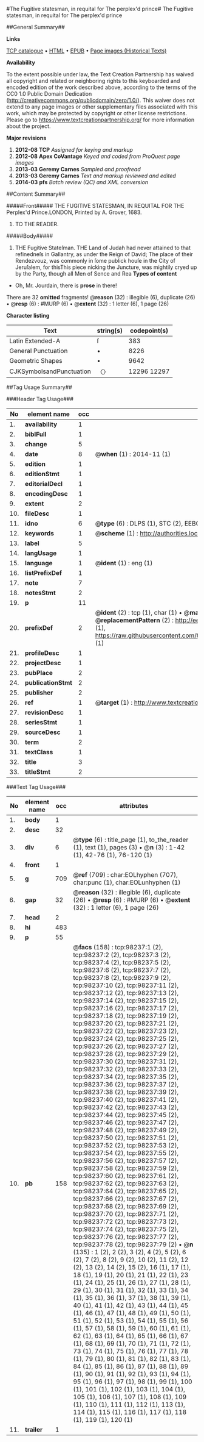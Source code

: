 #The Fugitive statesman, in requital for The perplex'd prince#
The Fugitive statesman, in requital for The perplex'd prince

##General Summary##

**Links**

[TCP catalogue](http://www.ota.ox.ac.uk/tcp/)  • 
[HTML](http://tei.it.ox.ac.uk/tcp/Texts-HTML/free/A40/A40526.html)  • 
[EPUB](http://tei.it.ox.ac.uk/tcp/Texts-EPUB/free/A40/A40526.epub) • 
[Page images (Historical Texts)](https://historicaltexts.jisc.ac.uk/eebo-13165764e)

**Availability**

To the extent possible under law, the Text Creation Partnership has waived all copyright and related or neighboring rights to this keyboarded and encoded edition of the work described above, according to the terms of the CC0 1.0 Public Domain Dedication (http://creativecommons.org/publicdomain/zero/1.0/). This waiver does not extend to any page images or other supplementary files associated with this work, which may be protected by copyright or other license restrictions. Please go to https://www.textcreationpartnership.org/ for more information about the project.

**Major revisions**

1. __2012-08__ __TCP__ *Assigned for keying and markup*
1. __2012-08__ __Apex CoVantage__ *Keyed and coded from ProQuest page images*
1. __2013-03__ __Geremy Carnes__ *Sampled and proofread*
1. __2013-03__ __Geremy Carnes__ *Text and markup reviewed and edited*
1. __2014-03__ __pfs__ *Batch review (QC) and XML conversion*

##Content Summary##

#####Front#####
THE FUGITIVE STATESMAN, IN REQUITAL FOR THE Perplex'd Prince.LONDON, Printed by A. Grover, 1683.
1. TO THE READER.

#####Body#####

1. THE Fugitive Stateſman.
THE Land of Judah had never attained to that refinedneſs in Gallantry, as under the Reign of David; The place of their Rendezvouz, was commonly in ſome publick houſe in the City of Jeruſalem, for thisThis piece nicking the Juncture, was mightily cryed up by the Party, though all Men of Sence and Rea
**Types of content**

  * Oh, Mr. Jourdain, there is **prose** in there!

There are 32 **omitted** fragments! 
 @__reason__ (32) : illegible (6), duplicate (26)  •  @__resp__ (6) : #MURP (6)  •  @__extent__ (32) : 1 letter (6), 1 page (26)

**Character listing**


|Text|string(s)|codepoint(s)|
|---|---|---|
|Latin Extended-A|ſ|383|
|General Punctuation|•|8226|
|Geometric Shapes|▪|9642|
|CJKSymbolsandPunctuation|〈〉|12296 12297|

##Tag Usage Summary##

###Header Tag Usage###

|No|element name|occ|attributes|
|---|---|---|---|
|1.|__availability__|1||
|2.|__biblFull__|1||
|3.|__change__|5||
|4.|__date__|8| @__when__ (1) : 2014-11 (1)|
|5.|__edition__|1||
|6.|__editionStmt__|1||
|7.|__editorialDecl__|1||
|8.|__encodingDesc__|1||
|9.|__extent__|2||
|10.|__fileDesc__|1||
|11.|__idno__|6| @__type__ (6) : DLPS (1), STC (2), EEBO-CITATION (1), OCLC (1), VID (1)|
|12.|__keywords__|1| @__scheme__ (1) : http://authorities.loc.gov/ (1)|
|13.|__label__|5||
|14.|__langUsage__|1||
|15.|__language__|1| @__ident__ (1) : eng (1)|
|16.|__listPrefixDef__|1||
|17.|__note__|7||
|18.|__notesStmt__|2||
|19.|__p__|11||
|20.|__prefixDef__|2| @__ident__ (2) : tcp (1), char (1)  •  @__matchPattern__ (2) : ([0-9\-]+):([0-9IVX]+) (1), (.+) (1)  •  @__replacementPattern__ (2) : http://eebo.chadwyck.com/downloadtiff?vid=$1&page=$2 (1), https://raw.githubusercontent.com/textcreationpartnership/Texts/master/tcpchars.xml#$1 (1)|
|21.|__profileDesc__|1||
|22.|__projectDesc__|1||
|23.|__pubPlace__|2||
|24.|__publicationStmt__|2||
|25.|__publisher__|2||
|26.|__ref__|1| @__target__ (1) : http://www.textcreationpartnership.org/docs/. (1)|
|27.|__revisionDesc__|1||
|28.|__seriesStmt__|1||
|29.|__sourceDesc__|1||
|30.|__term__|2||
|31.|__textClass__|1||
|32.|__title__|3||
|33.|__titleStmt__|2||


###Text Tag Usage###

|No|element name|occ|attributes|
|---|---|---|---|
|1.|__body__|1||
|2.|__desc__|32||
|3.|__div__|6| @__type__ (6) : title_page (1), to_the_reader (1), text (1), pages (3)  •  @__n__ (3) : 1-42 (1), 42-76 (1), 76-120 (1)|
|4.|__front__|1||
|5.|__g__|709| @__ref__ (709) : char:EOLhyphen (707), char:punc (1), char:EOLunhyphen (1)|
|6.|__gap__|32| @__reason__ (32) : illegible (6), duplicate (26)  •  @__resp__ (6) : #MURP (6)  •  @__extent__ (32) : 1 letter (6), 1 page (26)|
|7.|__head__|2||
|8.|__hi__|483||
|9.|__p__|55||
|10.|__pb__|158| @__facs__ (158) : tcp:98237:1 (2), tcp:98237:2 (2), tcp:98237:3 (2), tcp:98237:4 (2), tcp:98237:5 (2), tcp:98237:6 (2), tcp:98237:7 (2), tcp:98237:8 (2), tcp:98237:9 (2), tcp:98237:10 (2), tcp:98237:11 (2), tcp:98237:12 (2), tcp:98237:13 (2), tcp:98237:14 (2), tcp:98237:15 (2), tcp:98237:16 (2), tcp:98237:17 (2), tcp:98237:18 (2), tcp:98237:19 (2), tcp:98237:20 (2), tcp:98237:21 (2), tcp:98237:22 (2), tcp:98237:23 (2), tcp:98237:24 (2), tcp:98237:25 (2), tcp:98237:26 (2), tcp:98237:27 (2), tcp:98237:28 (2), tcp:98237:29 (2), tcp:98237:30 (2), tcp:98237:31 (2), tcp:98237:32 (2), tcp:98237:33 (2), tcp:98237:34 (2), tcp:98237:35 (2), tcp:98237:36 (2), tcp:98237:37 (2), tcp:98237:38 (2), tcp:98237:39 (2), tcp:98237:40 (2), tcp:98237:41 (2), tcp:98237:42 (2), tcp:98237:43 (2), tcp:98237:44 (2), tcp:98237:45 (2), tcp:98237:46 (2), tcp:98237:47 (2), tcp:98237:48 (2), tcp:98237:49 (2), tcp:98237:50 (2), tcp:98237:51 (2), tcp:98237:52 (2), tcp:98237:53 (2), tcp:98237:54 (2), tcp:98237:55 (2), tcp:98237:56 (2), tcp:98237:57 (2), tcp:98237:58 (2), tcp:98237:59 (2), tcp:98237:60 (2), tcp:98237:61 (2), tcp:98237:62 (2), tcp:98237:63 (2), tcp:98237:64 (2), tcp:98237:65 (2), tcp:98237:66 (2), tcp:98237:67 (2), tcp:98237:68 (2), tcp:98237:69 (2), tcp:98237:70 (2), tcp:98237:71 (2), tcp:98237:72 (2), tcp:98237:73 (2), tcp:98237:74 (2), tcp:98237:75 (2), tcp:98237:76 (2), tcp:98237:77 (2), tcp:98237:78 (2), tcp:98237:79 (2)  •  @__n__ (135) : 1 (2), 2 (2), 3 (2), 4 (2), 5 (2), 6 (2), 7 (2), 8 (2), 9 (2), 10 (2), 11 (2), 12 (2), 13 (2), 14 (2), 15 (2), 16 (1), 17 (1), 18 (1), 19 (1), 20 (1), 21 (1), 22 (1), 23 (1), 24 (1), 25 (1), 26 (1), 27 (1), 28 (1), 29 (1), 30 (1), 31 (1), 32 (1), 33 (1), 34 (1), 35 (1), 36 (1), 37 (1), 38 (1), 39 (1), 40 (1), 41 (1), 42 (1), 43 (1), 44 (1), 45 (1), 46 (1), 47 (1), 48 (1), 49 (1), 50 (1), 51 (1), 52 (1), 53 (1), 54 (1), 55 (1), 56 (1), 57 (1), 58 (1), 59 (1), 60 (1), 61 (1), 62 (1), 63 (1), 64 (1), 65 (1), 66 (1), 67 (1), 68 (1), 69 (1), 70 (1), 71 (1), 72 (1), 73 (1), 74 (1), 75 (1), 76 (1), 77 (1), 78 (1), 79 (1), 80 (1), 81 (1), 82 (1), 83 (1), 84 (1), 85 (1), 86 (1), 87 (1), 88 (1), 89 (1), 90 (1), 91 (1), 92 (1), 93 (1), 94 (1), 95 (1), 96 (1), 97 (1), 98 (1), 99 (1), 100 (1), 101 (1), 102 (1), 103 (1), 104 (1), 105 (1), 106 (1), 107 (1), 108 (1), 109 (1), 110 (1), 111 (1), 112 (1), 113 (1), 114 (1), 115 (1), 116 (1), 117 (1), 118 (1), 119 (1), 120 (1)|
|11.|__trailer__|1||
